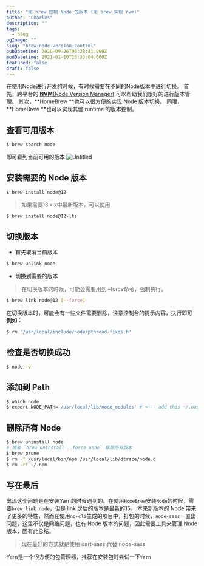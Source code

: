 ```yaml
---
title: "用 brew 控制 Node 的版本 (用 brew 实现 nvm)"
author: "Charles"
description: ""
tags:
  - blog
ogImage: ""
slug: "brew-node-version-control"
pubDatetime: 2020-09-26T06:28:41.000Z
modDatetime: 2021-01-10T16:33:04.000Z
featured: false
draft: false
---
```


在使用Node进行开发的时候，有时候需要在不同的Node版本中进行切换。
首先，跨平台的 [**NVM**(Node Version Manager)](https://github.com/creationix/nvm) 可以帮助我们很好的进行版本管理。
其次，**HomeBrew **也可以很方便的实现 Node 版本切换。
同理，**HomeBrew **也可以实现其他 runtime 的版本控制。

## 查看可用版本

```bash
$ brew search node
```

即可看到当前可用的版本
![Untitled](/assets/brew-node-version-control-1.png)

## 安装需要的 Node 版本

```bash
$ brew install node@12
```

> 如果需要13.x.x中最新版本，可以使用

```bash
$ brew install node@12-lts
```

## 切换版本

- 首先取消当前版本

```bash
$ brew unlink node
```

- 切换到需要的版本

> 在切换版本的时候，可能会需要用到 –force命令，强制执行。

```bash
$ brew link node@12 [--force]
```

在切换版本时，可能会有一些文件需要删除，注意控制台的提示内容，执行即可
**例如：**

```bash
$ rm '/usr/local/include/node/pthread-fixes.h'
```

## 检查是否切换成功

```bash
$ node -v
```

## 添加到 Path

```bash
$ which node
$ export NODE_PATH='/usr/local/lib/node_modules' # <--- add this ~/.bashrc
```

## 删除所有 Node

```bash
$ brew uninstall node
# 或者 `brew uninstall --force node` 移除所有版本
$ brew prune
$ rm -f /usr/local/bin/npm /usr/local/lib/dtrace/node.d
$ rm -rf ~/.npm
```

## 写在最后

出现这个问题是在安装Yarn的时候遇到的。在使用`HomeBrew`安装`Node`的时候，需要`brew link node`，但是 link 之后的版本是最新的15。
本来新版本的 Node 带来了更多的特性，然而在使用`ng-cli`生成的项目中，打包的时候，`node-sass`一直出问题，这里不仅是网络问题，也有 Node 版本的问题，因此需要工具来管理 Node 版本，固有此总结。

> 现在最好的方式就是使用 dart-sass 代替 node-sass

Yarn是一个很方便的包管理器，推荐在安装包时尝试一下`Yarn`
